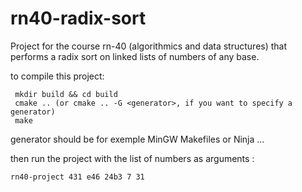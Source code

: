 # rn40-radix-sort
Project for the course rn-40 (algorithmics and data structures) that performs a radix sort on linked lists of numbers of any base.

to compile this project: 
```
 mkdir build && cd build
 cmake .. (or cmake .. -G <generator>, if you want to specify a generator)
 make 
```
generator should be for exemple MinGW Makefiles or Ninja ...

then run the project with the list of numbers as arguments :
```
rn40-project 431 e46 24b3 7 31
```
 
